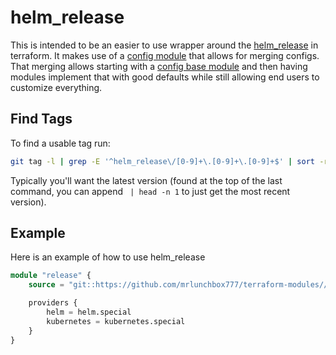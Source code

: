 # helm_release

This is intended to be an easier to use wrapper around the [helm_release](https://registry.terraform.io/providers/hashicorp/helm/latest/docs/resources/release) in terraform. It makes use of a [config module](/src/helm_release/config/README.md) that allows for merging configs. That merging allows starting with a [config base module](/src/helm_release/config/base/README.md) and then having modules implement that with good defaults while still allowing end users to customize everything.

## Find Tags

To find a usable tag run:

```bash
git tag -l | grep -E '^helm_release\/[0-9]+\.[0-9]+\.[0-9]+$' | sort -r
```

Typically you'll want the latest version (found at the top of the last command, you can append ` | head -n 1` to just get the most recent version).

## Example

Here is an example of how to use helm_release

```terraform
module "release" {
	source = "git::https://github.com/mrlunchbox777/terraform-modules//src/helm_release?ref=helm_release/999.999.999"

	providers {
		helm = helm.special
		kubernetes = kubernetes.special
	}
}
```
